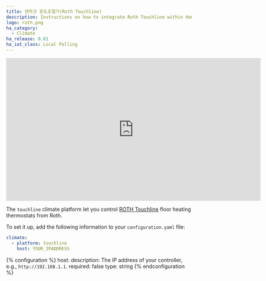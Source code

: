 ```yaml
---
title: 덴마크 온도조절기(Roth Touchline)
description: Instructions on how to integrate Roth Touchline within Home Assistant.
logo: roth.png
ha_category:
  - Climate
ha_release: 0.61
ha_iot_class: Local Polling
---
```


<div class='videoWrapper'>
<iframe width="690" height="388" src="https://www.youtube.com/embed/CgweYTmoKBg" frameborder="0" allow="accelerometer; autoplay; encrypted-media; gyroscope; picture-in-picture" allowfullscreen></iframe>
</div>

The `touchline` climate platform let you control [ROTH Touchline](http://www.roth-nordic.dk/dk/roth-touchline-tradloes-gulvvarmeregulering-1475.htm) floor heating thermostats from Roth.

To set it up, add the following information to your `configuration.yaml` file:

```yaml
climate:
  - platform: touchline
    host: YOUR_IPADDRESS
```

{% configuration %}
host:
  description: The IP address of your controller, e.g., `http://192.168.1.1`.
  required: false
  type: string
{% endconfiguration %}
